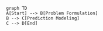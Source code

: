 
```mermaid
graph TD
A[Start] --> B[Problem Formulation]
B --> C[Prediction Modeling]
C --> D[End]
```
